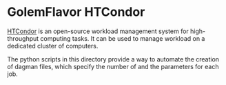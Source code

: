 # GolemFlavor HTCondor

[HTCondor](https://research.cs.wisc.edu/htcondor/) is an open-source workload
management system for high-throughput computing tasks. It can be used to
manage workload on a dedicated cluster of computers.

The python scripts in this directory provide a way to automate the creation of
dagman files, which specify the number of and the parameters for each job.
